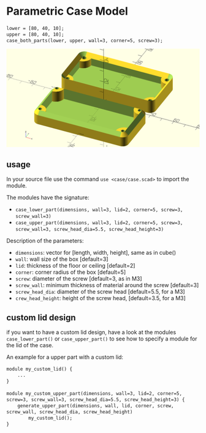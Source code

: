 Parametric Case Model
=====================

    lower = [80, 40, 10];
    upper = [80, 40, 10];
    case_both_parts(lower, upper, wall=3, corner=5, screw=3);

![example case](case.png)


usage
-----

In your source file use the command `use <case/case.scad>` to import the
module.

The modules have the signature:

- `case_lower_part(dimensions, wall=3, lid=2, corner=5, screw=3, screw_wall=3)`
- `case_upper_part(dimensions, wall=3, lid=2, corner=5, screw=3, screw_wall=3, screw_head_dia=5.5, screw_head_height=3)`

Description of the parameters:

- `dimensions`:       vector for [length, width, height], same as in cube()
- `wall`:             wall size of the box  [default=3]
- `lid`:              thickness of the floor or ceiling  [default=2]
- `corner`:           corner radius of the box  [default=5]
- `screw`:            diameter of the screw  [default=3, as in M3]
- `screw_wall`:       minimum thickness of material around the screw  [default=3]
- `screw_head_dia`:   diameter of the screw head  [default=5.5, for a M3]
- `crew_head_height`: height of the screw head, [default=3.5, for a M3]


custom lid design
-----------------

if you want to have a custom lid design, have a look at the modules
`case_lower_part()` or `case_upper_part()` to see how to specify
a module for the lid of the case.

An example for a upper part with a custom lid:

    module my_custom_lid() {
        ...
    }

    module my_custom_upper_part(dimensions, wall=3, lid=2, corner=5, screw=3, screw_wall=3, screw_head_dia=5.5, screw_head_height=3) {
        generate_upper_part(dimensions, wall, lid, corner, screw, screw_wall, screw_head_dia, screw_head_height)
            my_custom_lid();
    }
